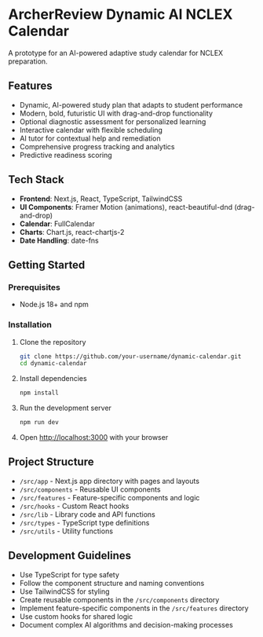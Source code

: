 # ArcherReview Dynamic AI NCLEX Calendar

A prototype for an AI-powered adaptive study calendar for NCLEX preparation.

## Features

- Dynamic, AI-powered study plan that adapts to student performance
- Modern, bold, futuristic UI with drag-and-drop functionality
- Optional diagnostic assessment for personalized learning
- Interactive calendar with flexible scheduling
- AI tutor for contextual help and remediation
- Comprehensive progress tracking and analytics
- Predictive readiness scoring

## Tech Stack

- **Frontend**: Next.js, React, TypeScript, TailwindCSS
- **UI Components**: Framer Motion (animations), react-beautiful-dnd (drag-and-drop)
- **Calendar**: FullCalendar
- **Charts**: Chart.js, react-chartjs-2
- **Date Handling**: date-fns

## Getting Started

### Prerequisites

- Node.js 18+ and npm

### Installation

1. Clone the repository
   ```bash
   git clone https://github.com/your-username/dynamic-calendar.git
   cd dynamic-calendar
   ```

2. Install dependencies
   ```bash
   npm install
   ```

3. Run the development server
   ```bash
   npm run dev
   ```

4. Open [http://localhost:3000](http://localhost:3000) with your browser

## Project Structure

- `/src/app` - Next.js app directory with pages and layouts
- `/src/components` - Reusable UI components
- `/src/features` - Feature-specific components and logic
- `/src/hooks` - Custom React hooks
- `/src/lib` - Library code and API functions
- `/src/types` - TypeScript type definitions
- `/src/utils` - Utility functions

## Development Guidelines

- Use TypeScript for type safety
- Follow the component structure and naming conventions
- Use TailwindCSS for styling
- Create reusable components in the `/src/components` directory
- Implement feature-specific components in the `/src/features` directory
- Use custom hooks for shared logic
- Document complex AI algorithms and decision-making processes
